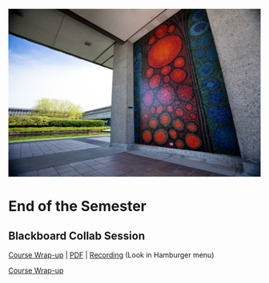 ![SFU in the summer](images/7232870216_4b487b0cab_k.jpg ':class=banner-image')

# End of the Semester

## Blackboard Collab Session
[Course Wrap-up](https://docs.google.com/presentation/d/e/2PACX-1vTkPkUVTXvyc0AWMs-qG_0L3shKj30f5PGFK9poC91gScuvyM_6_BAAOEcYMbaBKuWdCfxMJcmW1pxQ/pub?start=false&loop=false&delayms=3000) | [PDF](https://canvas.sfu.ca/courses/69678/files/folder/Downloads/Slides%20PDFs/Mini-Lectures%20and%20Activities/Week-13) | [Recording](https://canvas.sfu.ca/courses/69678/external_tools/3544) (Look in Hamburger <i class="fa fa-bars"></i> menu)

<a class="embedly-card" data-card-controls="0" data-card-align="left" data-card-width="100%" href="https://docs.google.com/presentation/d/1svd9JnLxfQrLV29-4RBqXfsSwVvJDwddfzM4gr0cJqI/edit?usp=sharing">Course Wrap-up</a>

